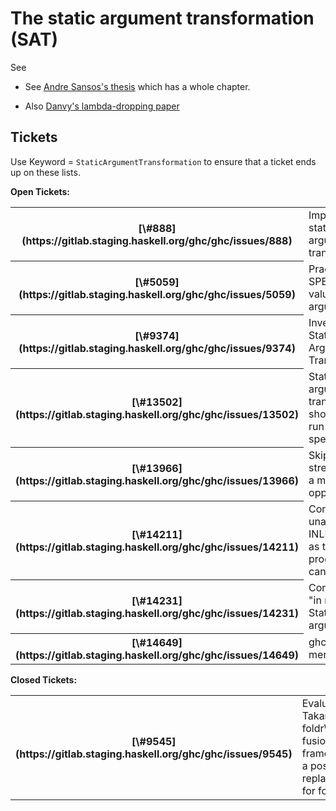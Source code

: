 # The static argument transformation (SAT)



See


- See [
  Andre Sansos's thesis](https://www.microsoft.com/en-us/research/publication/compilation-transformation-non-strict-functional-languages/) which has a whole chapter.

- Also [
  Danvy's lambda-dropping paper](http://ojs.statsbiblioteket.dk/index.php/brics/article/view/18785)

## Tickets



Use Keyword = `StaticArgumentTransformation` to ensure that a ticket ends up on these lists.



**Open Tickets:**

<table><tr><th>[\#888](https://gitlab.staging.haskell.org/ghc/ghc/issues/888)</th>
<td>Implement the static argument transformation</td></tr>
<tr><th>[\#5059](https://gitlab.staging.haskell.org/ghc/ghc/issues/5059)</th>
<td>Pragma to SPECIALISE on value arguments</td></tr>
<tr><th>[\#9374](https://gitlab.staging.haskell.org/ghc/ghc/issues/9374)</th>
<td>Investigate Static Argument Transformation</td></tr>
<tr><th>[\#13502](https://gitlab.staging.haskell.org/ghc/ghc/issues/13502)</th>
<td>Static argument transformation should also run after specialisation</td></tr>
<tr><th>[\#13966](https://gitlab.staging.haskell.org/ghc/ghc/issues/13966)</th>
<td>Skip-less stream fusion: a missed opportunity</td></tr>
<tr><th>[\#14211](https://gitlab.staging.haskell.org/ghc/ghc/issues/14211)</th>
<td>Compiler is unable to INLINE as well as the programmer can manually</td></tr>
<tr><th>[\#14231](https://gitlab.staging.haskell.org/ghc/ghc/issues/14231)</th>
<td>Core lint error "in result of Static argument"</td></tr>
<tr><th>[\#14649](https://gitlab.staging.haskell.org/ghc/ghc/issues/14649)</th>
<td>ghc panic: mergeSATInfo</td></tr></table>




**Closed Tickets:**

<table><tr><th>[\#9545](https://gitlab.staging.haskell.org/ghc/ghc/issues/9545)</th>
<td>Evaluate Takano Akio's foldrW/buildW fusion framework as a possible replacement for foldr/build</td></tr></table>




